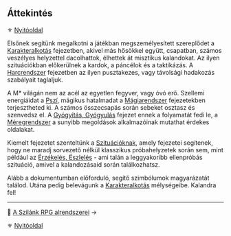 ## Áttekintés

⚜️ [Nyitóoldal](start.md)

Elsőnek segítünk megalkotni a játékban megszemélyesített szereplődet a [Karakteralkotás](010_karakteralkotas.md) fejezetben, akivel más hősökkel együtt, csapatban, számos veszélyes helyzettel dacolhattok, élhettek át misztikus kalandokat. Az ilyen szituációkban előkerülnek a kardok, a páncélok és a taktikázás. A [Harcrendszer](060_00_harcrendszer.md) fejezetben az ilyen pusztakezes, vagy távolsági hadakozás szabályait taglaljuk.

A M* világán nem az acél az egyetlen fegyver, vagy óvó erő. Szellemi energiáidat a [Pszí](080_pszi.md), mágikus hatalmadat a [Mágiarendszer](090_magiarendszer.md) fejezetekben terjesztheted ki. A számos összecsapás során sebeket osztasz és szenvedsz el. A [Gyógyítás, Gyógyulás](130_gyogyitas_gyogyulas.md) fejezet ennek a folyamatát fedi le, a [Méregrendszer](140_meregrendszer.md) a sunyibb megoldások alkalmazóinak mutathat érdekes oldalakat.

Kiemelt fejezetet szenteltünk a [Szituációknak](150_szituaciok.md), amely fejezetei segítenek, hogy ne maradj sorvezető nélkül klasszikus próbahelyzetek során sem, mint például az [Érzékelés, Észlelés](szituaciok/erzekeles_eszleles_aktiv_passziv.md) - ami talán a leggyakoribb ellenpróbás szituáció, amivel a kalandozásaid során találkozhatsz. 

Alább a dokumentumban előforduló, segítő szimbólumok magyarázatát találod. Utána pedig belevágunk a [Karakteralkotás](010_karakteralkotas.md) mélységeibe. Kalandra fel!

---

🔗 [A Szilánk RPG alrendszerei](004_alrendszerek.md) →

⚜️ [Nyitóoldal](start.md#0-kezdetek) 
